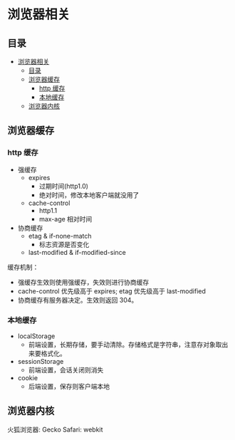 # 浏览器相关

## 目录

- [浏览器相关](#浏览器相关)
  - [目录](#目录)
  - [浏览器缓存](#浏览器缓存)
    - [http 缓存](#http-缓存)
    - [本地缓存](#本地缓存)
  - [浏览器内核](#浏览器内核)



## 浏览器缓存

### http 缓存

- 强缓存
  - expires
    - 过期时间(http1.0)
    - 绝对时间，修改本地客户端就没用了
  - cache-control
    - http1.1
    - max-age 相对时间
- 协商缓存
  - etag & if-none-match
    - 标志资源是否变化
  - last-modified & if-modified-since

缓存机制：  
- 强缓存生效则使用强缓存，失效则进行协商缓存
- cache-control 优先级高于 expires; etag 优先级高于 last-modified
- 协商缓存有服务器决定。生效则返回 304。

### 本地缓存

- localStorage
  - 前端设置，长期存储，要手动清除。存储格式是字符串，注意存对象取出来要格式化。
- sessionStorage
  - 前端设置，会话关闭则消失
- cookie
  - 后端设置，保存则客户端本地

## 浏览器内核

火狐浏览器: Gecko
Safari: webkit
